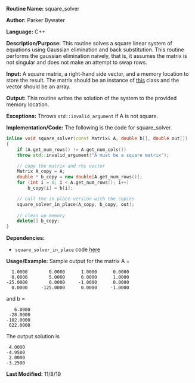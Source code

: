 **Routine Name:** square_solver   

**Author:** Parker Bywater

**Language:** C++

**Description/Purpose:** This routine solves a square linear system of equations using Gaussian elimination and 
back substitution. This routine performs the gaussian elimination naively, that is, it assumes the matrix is not singular 
and does not make an attempt to swap rows.  

**Input:** A square matrix, a right-hand side vector, and a memory location to store the result. The
matrix should be an instance of [this](../src/Matrix.cpp) class and the vector should be an array.
 
**Output:** This routine writes the solution of the system to the provided memory location. 

**Exceptions:** Throws `std::invalid_argument` if A is not square. 

**Implementation/Code:** The following is the code for square_solver.
```C++  
inline void square_solver(const Matrix& A, double b[], double out[]) 
{
    if (A.get_num_rows() != A.get_num_cols())
	throw std::invalid_argument("A must be a square matrix");

    // copy the matrix and rhs vector
    Matrix A_copy = A; 
    double * b_copy = new double[A.get_num_rows()];
    for (int i = 0; i < A.get_num_rows(); i++)
        b_copy[i] = b[i];

    // call the in place version with the copies
    square_solver_in_place(A_copy, b_copy, out);
    
    // clean up memory 
    delete[] b_copy; 
}
```

**Dependencies:** 
* `square_solver_in_place` code [here](./square_solver_in_place.md)

**Usage/Example:** Sample output for the matrix A = 

      1.0000	    0.0000	    1.0000	    0.0000	
      0.0000	    5.0000	    0.0000	    1.0000	
    -25.0000	    0.0000	   -1.0000	    0.0000	
      0.0000	 -125.0000	    0.0000	   -1.0000	

and b = 

       6.0000
     -28.0000
    -102.0000
     622.0000

The output solution is 

     4.0000
    -4.9500
     2.0000
    -3.2500

**Last Modified:** 11/8/19
